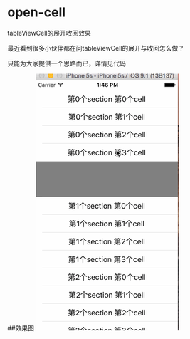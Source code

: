 # open-cell
tableViewCell的展开收回效果

最近看到很多小伙伴都在问tableViewCell的展开与收回怎么做？

只能为大家提供一个思路而已，详情见代码

##效果图
![open-cell icon](https://github.com/honzon-0/open-cell/blob/master/TableViewCell收回与展开/source/OpenCellGif.gif)

